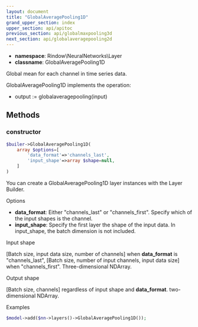 ```yaml
---
layout: document
title: "GlobalAveragePooling1D"
grand_upper_section: index
upper_section: api/apitoc
previous_section: api/globalmaxpooling3d
next_section: api/globalaveragepooling2d
---
```


- **namespace**: Rindow\NeuralNetworks\Layer
- **classname**: GlobalAveragePooling1D

Global mean for each channel in time series data.

GlobalAveragePooling1D implements the operation:

- output := globalaveragepooling(input)


Methods
-------

### constructor
```php
$builer->GlobalAveragePooling1D(
    array $options=[
        'data_format'=>'channels_last',
        'input_shape'=>array $shape=null,
    ]
)
```
You can create a GlobalAveragePooling1D layer instances with the Layer Builder.

Options

- **data_format**: Either "channels_last" or "channels_first". Specify which of the input shapes is the channel.
- **input_shape**: Specify the first layer the shape of the input data. In input_shape, the batch dimension is not included.

Input shape

[Batch size, input data size, number of channels] when **data_format** is "channels_last", [Batch size, number of input channels, input data size] when "channels_first".
 Three-dimensional NDArray.


Output shape

[Batch size, channels] regardless of input shape and **data_format**.
 two-dimensional NDArray.

Examples

```php
$model->add($nn->layers()->GlobalAveragePooling1D());
```
